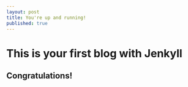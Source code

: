 ```yaml
---
layout: post
title: You're up and running!
published: true
---
```

# This is your first blog with Jenkyll
## Congratulations!